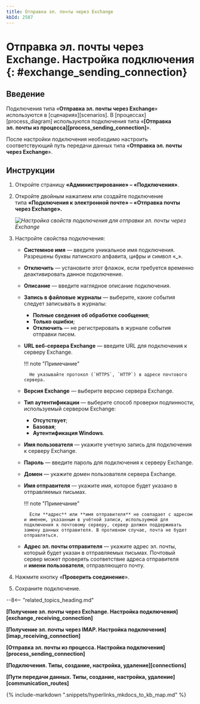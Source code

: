 ```yaml
---
title: Отправка эл. почты через Exchange
kbId: 2587
---
```


# Отправка эл. почты через Exchange. Настройка подключения {: #exchange_sending_connection}

## Введение

Подключения типа «**Отправка эл. почты через Exchange**» используются в [сценариях][scenarios]. В [процессах][process_diagram] используются подключения типа «**[Отправка эл. почты из процесса][process_sending_connection]**».

После настройки подключения необходимо настроить соответствующий путь передачи данных типа «**Отправка эл. почты через Exchange**».

## Инструкции

1. Откройте страницу **«Администрирование» – «Подключения»**.
2. Откройте двойным нажатием или создайте подключение типа ****«Подключения к электронной почте» – «Отправка почты через Exchange».****

    _![Настройка свойств подключения для отправки эл. почты через Exchange](exchange_sending_connection_settings.png)_

3. Настройте свойства подключения:

    - **Системное имя** — введите уникальное имя подключения. Разрешены буквы латинского алфавита, цифры и символ «_».
    - **Отключить** — установите этот флажок, если требуется временно деактивировать данное подключение.
    - **Описание** — введите наглядное описание подключения.
    - **Запись в файловые журналы** — выберите, какие события следует записывать в журналы:

        - **Полные сведения об обработке сообщения**;
        - **Только ошибки**;
        - **Отключить** — не регистрировать в журнале события отправки писем.

    - **URL веб-сервера Exchange** — введите URL для подключения к серверу Exchange.

        !!! note "Примечание"

            Не указывайте протокол (`HTTPS`, `HTTP`) в адресе почтового сервера.

    - **Версия Exchange** — выберите версию сервера Exchange.
    - **Тип аутентификации** — выберите способ проверки подлинности, используемый сервером Exchange:

        - **Отсутствует**;
        - **Базовая**;
        - **Аутентификация Windows**.

    - **Имя пользователя** — укажите учетную запись для подключения к серверу Exchange.
    - **Пароль** — введите пароль для подключения к серверу Exchange.
    - **Домен** — укажите домен пользователя сервера Exchange.
    - **Имя отправителя** — укажите имя, которое будет указано в отправляемых письмах.

        !!! note "Примечание"

            Если **адрес** или **имя отправителя** не совпадает с адресом и именем, указанным в учётной записи, используемой для подключения к почтовому серверу, сервер должен поддерживать замену данных отправителя. В противном случае, почта не будет отправляться.

    - **Адрес эл. почты отправителя** — укажите адрес эл. почты, который будет указан в отправляемых письмах. Почтовый сервер может проверять соответствие адреса отправителя и **имени пользователя**, отправляющего почту.

4. Нажмите кнопку «**Проверить соединение**».
5. Сохраните подключение.

--8<-- "related_topics_heading.md"

**[Получение эл. почты через Exchange. Настройка подключения][exchange_receiving_connection]**

**[Получение эл. почты через IMAP. Настройка подключения][imap_receiving_connection]**

**[Отправка эл. почты из процесса. Настройка подключения][process_sending_connection]**

**[Подключения. Типы, создание, настройка, удаление][connections]**

**[Пути передачи данных. Типы, создание, настройка, удаление][communication_routes]**

{%
include-markdown ".snippets/hyperlinks_mkdocs_to_kb_map.md"
%}
